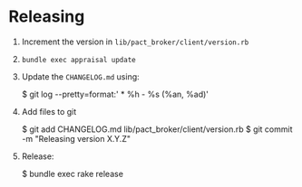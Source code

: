 # Releasing

1. Increment the version in `lib/pact_broker/client/version.rb`
2. `bundle exec appraisal update`
3. Update the `CHANGELOG.md` using:

      $ git log --pretty=format:'  * %h - %s (%an, %ad)'

4. Add files to git

      $ git add CHANGELOG.md lib/pact_broker/client/version.rb
      $ git commit -m "Releasing version X.Y.Z"

5. Release:

      $ bundle exec rake release
